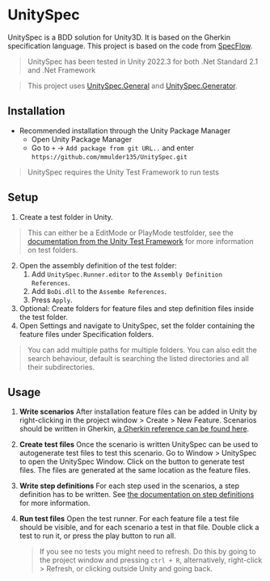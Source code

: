 # UnitySpec
UnitySpec is a BDD solution for Unity3D. It is based on the Gherkin specification language. 
This project is based on the code from [SpecFlow](https://github.com/SpecFlowOSS/SpecFlow).
> UnitySpec has been tested in Unity 2022.3 for both .Net Standard 2.1 and .Net Framework

> This project uses [UnitySpec.General](https://github.com/mmulder135/UnitySpec.General) and [UnitySpec.Generator](https://github.com/mmulder135/UnitySpec.Generator).

## Installation
 - Recommended installation through the Unity Package Manager
	 - Open Unity Package Manager
	 - Go to `+` -> `Add package from git URL..` and enter `https://github.com/mmulder135/UnitySpec.git`
 > UnitySpec requires the Unity Test Framework to run tests

## Setup
1. Create a test folder in Unity.
> This can either be a EditMode or PlayMode testfolder,
> see the [documentation from the Unity Test Framework](https://docs.unity3d.com/Packages/com.unity.test-framework@1.1/manual/workflow-create-test-assembly.html) for more information on test folders.

2. Open the assembly definition of the test folder:
    1. Add `UnitySpec.Runner.editor` to the `Assembly Definition References`.
	2. Add `BoDi.dll` to the `Assembe References`.
	3. Press `Apply`.
3. Optional: Create folders for feature files and step definition files inside the test folder.
4. Open Settings and navigate to UnitySpec, set the folder containing the feature files under Specification folders.
> You can add multiple paths for multiple folders. You can also edit the search behaviour, default is searching the listed directories and all their subdirectories.


## Usage
1. **Write scenarios**
   After installation feature files can be added in Unity by right-clicking in the project window > Create > New Feature.
Scenarios should be written in Gherkin, [a Gherkin reference can be found here](Docs/GherkinReference.md).

2. **Create test files**
Once the scenario is written UnitySpec can be used to autogenerate test files to test this scenario.
Go to Window > UnitySpec to open the UnitySpec Window. Click on the button to generate test files.
The files are generated at the same location as the feature files.

3. **Write step definitions**
For each step used in the scenarios, a step definition has to be written. See [the documentation on step definitions](Docs/StepDefinitions.md) for more information.
   
5. **Run test files**
Open the test runner. For each feature file a test file should be visible, and for each scenario a test in that file.
Double click a test to run it, or press the play button to run all.
	> If you see no tests you might need to refresh. Do this by going to the project window and pressing `ctrl + R`, alternatively, right-click > Refresh, or clicking outside Unity and going back.
